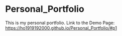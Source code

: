 # Personal_Portfolio
This is my personal portfolio.
Link to the Demo Page: https://ho1919192000.github.io/Personal_Portfolio/#p1
